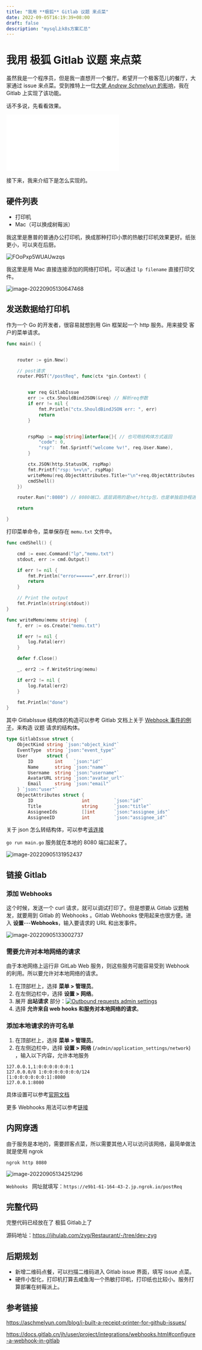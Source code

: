 ```yaml
---
title: "我用 **极狐** Gitlab 议题 来点菜"
date: 2022-09-05T16:19:39+08:00
draft: false
description: "mysql上k8s方案汇总"
---
```


<!--more-->

# 我用 **极狐** Gitlab 议题 来点菜



虽然我是一个程序员，但是我一直想开一个餐厅。希望开一个极客范儿的餐厅，大家通过 issue 来点菜。受到推特上一位[大佬 *Andrew Schmelyun* 的影响](https://aschmelyun.com/blog/i-built-a-receipt-printer-for-github-issues/)，我在 Gitlab 上实现了该功能。

话不多说，先看看效果。



<iframe src="//player.bilibili.com/player.html?bvid=BV1fP4y1f7CZ&cid=824450453&page=1" scrolling="no" border="0" frameborder="no" framespacing="0"></iframe>



接下来，我来介绍下是怎么实现的。



## 硬件列表

* 打印机
* Mac（可以换成树莓派）

我这里是惠普的普通办公打印机，换成那种打印小票的热敏打印机效果更好。纸张更小，可以夹在后厨。

![FOoPxp5WUAUwzqs](https://zhuyaguang-1308110266.cos.ap-shanghai.myqcloud.com/img/FOoPxp5WUAUwzqs.png)

我这里是用 Mac 直接连接添加的网络打印机，可以通过 `lp filename` 直接打印文件。

![image-20220905130647468](https://zhuyaguang-1308110266.cos.ap-shanghai.myqcloud.com/img/image-20220905130647468.png)

## 发送数据给打印机

作为一个 Go 的开发者，很容易就想到用 Gin 框架起一个 http 服务。用来接受 客户的菜单请求。

```go
func main() {


	router := gin.New()

	// post请求
	router.POST("/postReq", func(ctx *gin.Context) {


		var req GitlabIssue
		err := ctx.ShouldBindJSON(&req) // 解析req参数
		if err != nil {
			fmt.Println("ctx.ShouldBindJSON err: ", err)
			return
		}


		rspMap := map[string]interface{}{ // 也可用结构体方式返回
			"code": 0,
			"rsp":  fmt.Sprintf("welcome %v!", req.User.Name),
		}

		ctx.JSON(http.StatusOK, rspMap)
		fmt.Printf("rsp: %+v\n", rspMap)
		writeMemu(req.ObjectAttributes.Title+"\n"+req.ObjectAttributes.Description)
		cmdShell()
	})

	router.Run(":8080") // 8080端口，底层调用的是net/http包，也是单独启协程进行监听

	return

}
```

打印菜单命令，菜单保存在 `memu.txt` 文件中。

```go
func cmdShell() {

	cmd := exec.Command("lp","memu.txt")
	stdout, err := cmd.Output()

	if err != nil {
		fmt.Println("error======",err.Error())
		return
	}

	// Print the output
	fmt.Println(string(stdout))
}

func writeMemu(memu string)  {
	f, err := os.Create("memu.txt")

	if err != nil {
		log.Fatal(err)
	}

	defer f.Close()

	_, err2 := f.WriteString(memu)

	if err2 != nil {
		log.Fatal(err2)
	}

	fmt.Println("done")
}
```

其中  GitlabIssue 结构体的构造可以参考 Gitlab 文档上关于  [Webhook 事件的例子]( https://docs.gitlab.cn/jh/user/project/integrations/webhook_events.html)，来构造 议题 请求的结构体。

```go
type GitlabIssue struct {
	ObjectKind string `json:"object_kind"`
	EventType  string `json:"event_type"`
	User       struct {
		ID        int    `json:"id"`
		Name      string `json:"name"`
		Username  string `json:"username"`
		AvatarURL string `json:"avatar_url"`
		Email     string `json:"email"`
	} `json:"user"`
	ObjectAttributes struct {
		ID                  int         `json:"id"`
		Title               string      `json:"title"`
		AssigneeIds         []int       `json:"assignee_ids"`
		AssigneeID          int         `json:"assignee_id"`
```

关于 json 怎么转结构体，可以参考[该连接](https://mholt.github.io/json-to-go/)

`go run main.go` 服务就在本地的 8080 端口起来了。

![image-20220905131952437](https://zhuyaguang-1308110266.cos.ap-shanghai.myqcloud.com/img/image-20220905131952437.png)

## 链接 Gitlab

### 添加 Webhooks

这个时候，发送一个 curl 请求，就可以调试打印了。但是想要从 Gitlab 议题触发，就要用到 Gitlab 的 Webhooks 。Gitlab Webhooks 使用起来也很方便。进入 **设置**---**Webhooks**，输入要请求的 URL 和出发事件。

![image-20220905133002737](https://zhuyaguang-1308110266.cos.ap-shanghai.myqcloud.com/img/image-20220905133002737.png)



### 需要允许对本地网络的请求

 由于本地网络上运行非 GitLab Web 服务，则这些服务可能容易受到 Webhook 的利用。所以要允许对本地网络的请求。

1. 在顶部栏上，选择 **菜单 > 管理员**。
2. 在左侧边栏中，选择 **设置 > 网络**。
3. 展开 **出站请求** 部分：[![Outbound requests admin settings](https://zhuyaguang-1308110266.cos.ap-shanghai.myqcloud.com/img/outbound_requests_section_v12_2.png)](https://docs.gitlab.cn/jh/security/img/outbound_requests_section_v12_2.png)
4. 选择 **允许来自 web hooks 和服务对本地网络的请求**。

### 添加本地请求的许可名单

1. 在顶部栏上，选择 **菜单 > 管理员**。
2. 在左侧边栏中，选择 **设置 > 网络** (`/admin/application_settings/network`) ，输入以下内容，允许本地服务

```shell
127.0.0.1,1:0:0:0:0:0:0:1
127.0.0.0/8 1:0:0:0:0:0:0:0/124
[1:0:0:0:0:0:0:1]:8080
127.0.0.1:8080
```

具体设置可以参考[官网文档](https://docs.gitlab.cn/jh/security/webhooks.html)

更多 Webhooks 用法可以参考[链接](https://docs.gitlab.cn/jh/user/project/integrations/webhooks.html#configure-a-webhook-in-gitlab)

## 内网穿透

由于服务是本地的，需要顾客点菜，所以需要其他人可以访问该网络，最简单做法就是使用 ngrok

```
ngrok http 8080
```

![image-20220905134251296](https://zhuyaguang-1308110266.cos.ap-shanghai.myqcloud.com/img/image-20220905134251296.png)



`Webhooks ` 网址就填写：`https://e9b1-61-164-43-2.jp.ngrok.io/postReq`

## 完整代码

完整代码已经放在了 极狐 Gitlab上了

源码地址：https://jihulab.com/zyg/Restaurant/-/tree/dev-zyg

## 后期规划

* 新增二维码点餐，可以扫描二维码进入 Gitlab issue 界面，填写 issue 点菜。
* 硬件小型化，打印机打算去咸鱼淘一个热敏打印机，打印纸也比较小。服务打算部署在树莓派上。



## 参考链接

https://aschmelyun.com/blog/i-built-a-receipt-printer-for-github-issues/

https://docs.gitlab.cn/jh/user/project/integrations/webhooks.html#configure-a-webhook-in-gitlab
